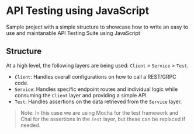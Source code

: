 # API Testing using JavaScript

Sample project with a simple structure to showcase how to write an easy to use and maintanable API Testing Suite using JavaScript

## Structure

At a high level, the following layers are being used: `Client` > `Service` > `Test`.

- `Client`: Handles overall configurations on how to call a REST/GRPC code.
- `Service`: Handles specific endpoint routes and individual logic while consuming the `Client` layer and providing a simple API.
- `Test`: Handles assertions on the data retrieved from the `Service` layer.

> Note: In this case we are using Mocha for the test framework and Chai for the assertions in the `Test` layer, but these can be replaced if needed.

